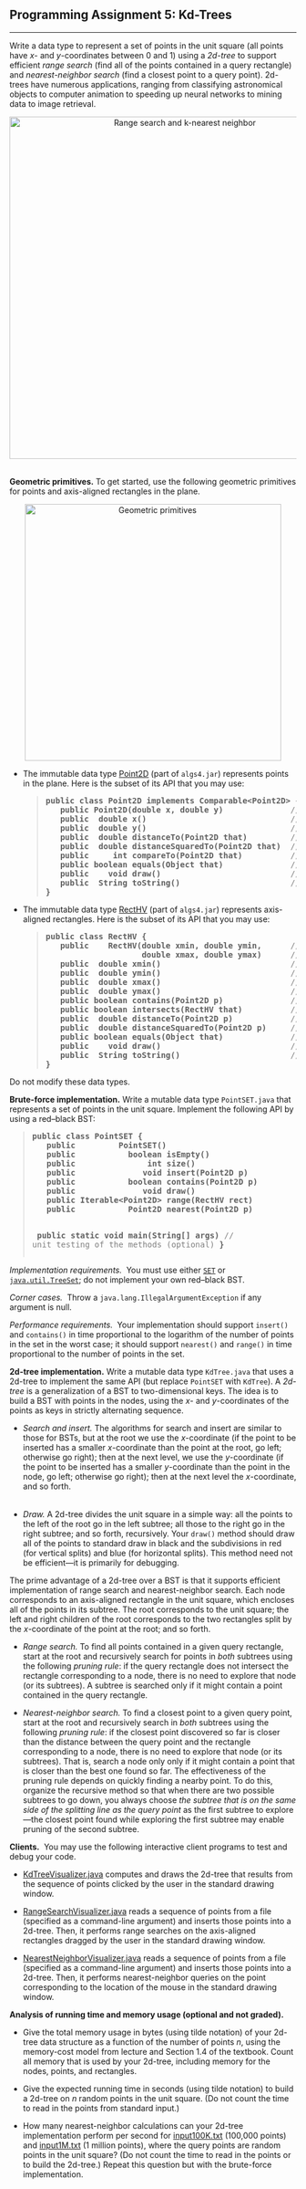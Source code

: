 
<!DOCTYPE HTML PUBLIC "-//W3C//DTD HTML 3.2 Final//EN">
<HTML>
<HEAD>

<TITLE>
Programming Assignment 5: Kd-Trees
</TITLE></HEAD>

<BODY>
<H2>Programming Assignment 5: Kd-Trees</H2>
</HEAD>

<hr>

Write a data type
to represent a set of points in the unit square 
(all points have <em>x</em>- and <em>y</em>-coordinates between 0 and 1)
using a <em>2d-tree</em> to support
efficient <em>range search</em> (find all of the points contained
in a query rectangle) and <em>nearest-neighbor search</em> (find a
closest point to a query point).
2d-trees have numerous applications, ranging from classifying astronomical objects
to computer animation to speeding up neural networks to mining data to image retrieval.

<p>
<center>
<img src = "kdtree-ops.png" width = 600 alt = "Range search and k-nearest neighbor">
</center>

<p><br><b>Geometric primitives.</b>
To get started, use the following geometric primitives for points and
axis-aligned rectangles in the plane.

<p>
<center>
<img src = "RectHV.png" width = 450 alt = "Geometric primitives">
</center>

<ul>

<p><li>
The immutable data type <a href = "https://algs4.cs.princeton.edu/code/javadoc/edu/princeton/cs/algs4/Point2D.html">Point2D</a> 
(part of <code>algs4.jar</code>) represents points in the plane.
Here is the subset of its API that you may use:

<blockquote>
<pre>
<b>public class Point2D implements Comparable&lt;Point2D&gt; {</b>
<b>   public Point2D(double x, double y)              </b><font color = gray>// construct the point (x, y)</font>
<b>   public  double x()                              </b><font color = gray>// x-coordinate</font> 
<b>   public  double y()                              </b><font color = gray>// y-coordinate</font> 
<b>   public  double distanceTo(Point2D that)         </b><font color = gray>// Euclidean distance between two points</font> 
<b>   public  double distanceSquaredTo(Point2D that)  </b><font color = gray>// square of Euclidean distance between two points</font> 
<b>   public     int compareTo(Point2D that)          </b><font color = gray>// for use in an ordered symbol table</font> 
<b>   public boolean equals(Object that)              </b><font color = gray>// does this point equal that object?</font> 
<b>   public    void draw()                           </b><font color = gray>// draw to standard draw</font> 
<b>   public  String toString()                       </b><font color = gray>// string representation</font> 
<b>}</b>
</pre>
</blockquote>


<p><li>
The immutable data type <a href = "https://algs4.cs.princeton.edu/code/javadoc/edu/princeton/cs/algs4/RectHV.html">RectHV</a>
(part of <code>algs4.jar</code>)
represents axis-aligned rectangles.
Here is the subset of its API that you may use:


<blockquote>
<pre>
<b>public class RectHV {</b>
<b>   public    RectHV(double xmin, double ymin,      </b><font color = gray>// construct the rectangle [xmin, xmax] x [ymin, ymax]</font> 
<b>                    double xmax, double ymax)      </b><font color = gray>// throw a java.lang.IllegalArgumentException if (xmin > xmax) or (ymin > ymax)</font>
<b>   public  double xmin()                           </b><font color = gray>// minimum x-coordinate of rectangle</font> 
<b>   public  double ymin()                           </b><font color = gray>// minimum y-coordinate of rectangle</font> 
<b>   public  double xmax()                           </b><font color = gray>// maximum x-coordinate of rectangle</font> 
<b>   public  double ymax()                           </b><font color = gray>// maximum y-coordinate of rectangle</font> 
<b>   public boolean contains(Point2D p)              </b><font color = gray>// does this rectangle contain the point p (either inside or on boundary)?</font> 
<b>   public boolean intersects(RectHV that)          </b><font color = gray>// does this rectangle intersect that rectangle (at one or more points)?</font> 
<b>   public  double distanceTo(Point2D p)            </b><font color = gray>// Euclidean distance from point p to closest point in rectangle</font> 
<b>   public  double distanceSquaredTo(Point2D p)     </b><font color = gray>// square of Euclidean distance from point p to closest point in rectangle</font> 
<b>   public boolean equals(Object that)              </b><font color = gray>// does this rectangle equal that object?</font> 
<b>   public    void draw()                           </b><font color = gray>// draw to standard draw</font> 
<b>   public  String toString()                       </b><font color = gray>// string representation</font> 
<b>}</b>
</pre>
</blockquote>

</ul>

Do not modify these data types.

<p><b>Brute-force implementation.</b>
Write a mutable data type <code>PointSET.java</code> that represents a set of
points in the unit square.
Implement the following API by using a red–black BST:

<blockquote>
<pre>
<b>public class PointSET {</b>
<b>   public         PointSET()                               </b><font color = gray>// construct an empty set of points</font> 
<b>   public           boolean isEmpty()                      </b><font color = gray>// is the set empty?</font> 
<b>   public               int size()                         </b><font color = gray>// number of points in the set</font> 
<b>   public              void insert(Point2D p)              </b><font color = gray>// add the point to the set (if it is not already in the set)</font>
<b>   public           boolean contains(Point2D p)            </b><font color = gray>// does the set contain point p?</font> 
<b>   public              void draw()                         </b><font color = gray>// draw all points to standard draw</font> 
<b>   public Iterable&lt;Point2D&gt; range(RectHV rect)             </b><font color = gray>// all points that are inside the rectangle (or on the boundary)</font> 
<b>   public           Point2D nearest(Point2D p)             </b><font color = gray>// a nearest neighbor in the set to point p; null if the set is empty</font> 

<b>   public static void main(String[] args)                  </b><font color = gray>// unit testing of the methods (optional)</font> 
<b>}</b>
</pre>
</blockquote>

<p><em>Implementation requirements.&nbsp;</em>
You must use either
<a href = "https://algs4.cs.princeton.edu/code/javadoc/edu/princeton/cs/algs4/SET.html"><code>SET</code></a> or
<a href = "https://docs.oracle.com/javase/8/docs/api/java/util/TreeSet.html"><code>java.util.TreeSet</code></a>;
do not implement your own red–black BST.

<p><em>Corner cases.&nbsp;</em>
Throw a <code>java.lang.IllegalArgumentException</code> if any argument is null.

<em>Performance requirements.&nbsp;</em>
Your implementation should support <code>insert()</code> and <code>contains()</code> in time
proportional to the logarithm of the number of points in the set in the worst case; it should support
<code>nearest()</code> and <code>range()</code> in time proportional to the number of points in the set.

<p><b>2d-tree implementation.</b>
Write a mutable data type <code>KdTree.java</code> that uses a 2d-tree to 
implement the same API (but replace <code>PointSET</code> with <code>KdTree</code>).
A <em>2d-tree</em> is a generalization of a BST to two-dimensional keys.
The idea is to build a BST with points in the nodes,
using the <em>x</em>- and <em>y</em>-coordinates of the points
as keys in strictly alternating sequence.

<ul>
<p><li><em>Search and insert.</em> 
The algorithms for search and insert are similar to those for
BSTs, but at the root we use the <em>x</em>-coordinate
(if the point to be inserted has a smaller <em>x</em>-coordinate
than the point at the root, go left; otherwise go right);
then at the next level, we use the <em>y</em>-coordinate
(if the point to be inserted has a smaller <em>y</em>-coordinate
than the point in the node, go left; otherwise go right);
then at the next level the <em>x</em>-coordinate, and so forth.
</ul>

<p>

<blockquote>
<TABLE BORDER = 0 CELLPADDING =2 CELLSPACING = 0>



</table>
</blockquote>

<ul>
<p><li><em>Draw.</em> 
A 2d-tree divides the unit square in a simple way: all the points to the
left of the root go in the left subtree; all those to the right go in 
the right subtree; and so forth, recursively.
Your <code>draw()</code> method should draw all of the points to standard draw
in black and the subdivisions in red (for vertical splits) and blue (for 
horizontal splits).
This method need not be efficient&mdash;it is primarily for debugging.

</ul>


<p>
The prime advantage of a 2d-tree over a BST
is that it supports efficient
implementation of range search and nearest-neighbor search.
Each node corresponds to an axis-aligned rectangle in the unit square,
which encloses all of the points in its subtree.
The root corresponds to the unit square; the left and right children
of the root corresponds to the two rectangles
split by the <em>x</em>-coordinate of the point at the root; and so forth.

<ul>

<p><li><em>Range search.</em>
To find all points contained in a given query rectangle, start at the root
and recursively search for points in <em>both</em> subtrees using the following
<em>pruning rule</em>:  if the query rectangle does not intersect the rectangle 
corresponding to a node, there is no need to explore that node (or its subtrees).
A subtree is searched only if it might contain a point contained in
the query rectangle.

<p><li><em>Nearest-neighbor search.</em>
To find a closest point to a given query point, start at the root
and recursively search in <em>both</em> subtrees using the following <em>pruning rule</em>:
if the closest point discovered so far is closer than the distance 
between the query point and the rectangle corresponding to a node,
there is no need to explore that node (or its subtrees).
That is, search a node only only if it might contain a point
that is closer than the best one found so far.
The effectiveness of the pruning rule depends on quickly finding a 
nearby point. To do this, organize the recursive method so that when 
there are two possible subtrees to go down, you always choose 
<em>the subtree
that is on the same side of the splitting line as the query point</em>
as  the first subtree to explore&mdash;the closest point
found while exploring the first
subtree may enable pruning of the second subtree.

<!--
<p><li><em>k nearest-neighbor search.</em>
Similar to finding the nearest-neighbor but prune if the <em>k</em>th closest point
discovered so far is closer than the distance between the query point
and the rectangle corresponding to a node.
-->

</ul>


<p><b>Clients.</b>&nbsp;
You may use the following interactive client programs to test and debug your code.
<ul>
<p><li>
<a href = "../testing/kdtree/KdTreeVisualizer.java">KdTreeVisualizer.java</a>
computes and draws the 2d-tree that results from the sequence of points clicked by the
user in the standard drawing window.

<p><li>
<a href = "../testing/kdtree/RangeSearchVisualizer.java">RangeSearchVisualizer.java</a>
reads a sequence of points from a file (specified as a command-line argument) and inserts those points
into a 2d-tree. Then, it performs range searches on the axis-aligned rectangles dragged
by the user in the standard drawing window.

<p><li>
<a href = "../testing/kdtree/NearestNeighborVisualizer.java">NearestNeighborVisualizer.java</a>
reads a sequence of points from a file (specified as a command-line argument) and inserts those points
into a 2d-tree. Then, it performs nearest-neighbor queries on the 
point corresponding
to the location of the mouse in the standard drawing window.

</ul>

<p><b>Analysis of running time and memory usage (optional and not graded).</b>&nbsp;

<ul>
<p><li> Give the total memory usage in bytes (using tilde notation)
of your 2d-tree data structure as a function of the 
number of points <em>n</em>, using the memory-cost model from lecture and Section 1.4 of the textbook.
Count all memory that is used by your 2d-tree, including
memory for the nodes, points, and rectangles.

<p><li> Give the expected running time in seconds (using tilde notation)
to build a 2d-tree on <em>n</em> random points in the unit square.
(Do not count the time to read in the points from standard input.)

<p><li> How many nearest-neighbor calculations can your 2d-tree implementation
perform per second for
<a href = "../testing/kdtree/input100K.txt">input100K.txt</a>
(100,000 points) and
<a href = "../testing/kdtree/input1M.txt">input1M.txt</a>
(1 million points),
where the query points are random points in the unit square?
(Do not count the time to read in the points or to build the 2d-tree.)
Repeat this question but with the brute-force implementation.


</ul>


</BODY>

</HTML>

